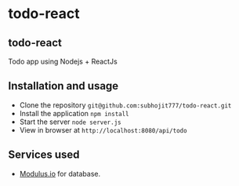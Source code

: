 # todo-react
todo-react
-----------
Todo app using Nodejs + ReactJs

Installation and usage
-----------------------
- Clone the repository `git@github.com:subhojit777/todo-react.git`
- Install the application `npm install`
- Start the server `node server.js`
- View in browser at `http://localhost:8080/api/todo`

Services used
-------------
- [Modulus.io](https://modulus.io/) for database.
